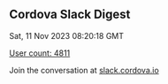 ## Cordova Slack Digest
Sat, 11 Nov 2023 08:20:18 GMT

[User count: 4811](https://cordova.slack.com/)


Join the conversation at [slack.cordova.io](http://slack.cordova.io/)

